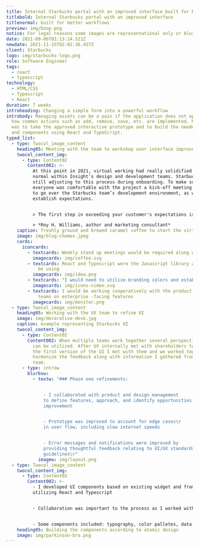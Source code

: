 ```yaml
---
title: Internal Starbucks portal with an improved interface built for better workflows
titlebold: Internal Starbucks portal with an improved interface
titlenormal: built for better workflows
preview: img/boop.png
notice: For legal reasons some images are representational only or blurred
date: 2021-09-06T01:13:14.521Z
newdate: 2021-11-15T02:02:36.437Z
client: Starbucks
logo: img/starbucks-logo.png
role: Software Engineer
tags:
  - react
  - typescript
technology:
  - HTML/CSS
  - Typescript
  - React
duration: 7 weeks
introheading: Changing a simple form into a powerful workflow
introbody: Managing assets can be a pain if the application does not optimize
  how common actions such as add, remove, save, etc. are implemented. My role
  was to take the approved interactive prototype and to build the needed pages
  and components using React and TypeScript.
typed_list:
  - type: Twocol_image_content
    heading05: Meeting with the team to workshop user interface improvements
    twocol_content_img:
      - type: Content02
        Content002: >-
          At this point in 2021, virtual working had really solidified itself as
          normal within Insight’s design and development teams. Starbucks was
          still adjusting to this process during onboarding. To make sure
          everyone was comfortable with the project a kick-off meeting was held
          to go over the Starbucks team’s development environment, as well as
          establish expectations.


          > The first step in exceeding your customer's expectations is to know those expectations\

          > *Roy H. Williams, author and marketing consultant*
    caption: freshly ground and brewed caramel coffee to start the virtual meeting
    image: img/blog-chemex.jpeg
    cards:
      iconcards:
        - textcards: Weekly stand up meetings would be required along with code reviews
          imagecards: img/coffee.svg
        - textcards: React and Typescript were the Javascript library and language I would
            be using
          imagecards: img/idea.png
        - textcards: "I would need to utilize branding colors and established widgets "
          imagecards: img/icons-vimeo.svg
        - textcards: I would be working cooperatively with the product and engineering
            teams on enterprise -facing features
          imagecards: img/monitor.png
  - type: Twocol_image_content
    heading05: Working with the UX team to refine UI
    image: img/decorative-desk.jpg
    caption: example representing Starbucks UI
    twocol_content_img:
      - type: Content02
        Content002: When multiple teams work together several perspectives and expertise
          can be utilized. After UX internally met with shareholders to create
          the first version of the UI I met with them and we worked together to
          harmonize the feedback along with information I gathered from the data
          team.
      - type: introw
        blurbsw:
          - textw: "### Phase one refinements:


              - I collaborated with product and design management
              to define features, approach, and identify opportunities for
              improvement


              - Prototype was improved to account for edge cases\r
              in user flow, including slow internet speeds


              - Error messages and notifications were improved by
              providing thoughtful feedback relating to UI/UX standards and WCAG
              guidelines\r"
            imagew: img/layout.png
  - type: Twocol_image_content
    twocol_content_img:
      - type: Content02
        Content002: >-
          - I developed UI components based on existing widget and from scratch
          utilizing React and Typescript 


          - Collaboration was important to the process as I worked with backend and frontend to ensure optimized API calls between parent and child components


          - Some components included: typography, color palletes, data cards, tables, modals, and forms 
    heading05: Building the components according to atomic design
    image: img/parkinson-bro.png
---
```

